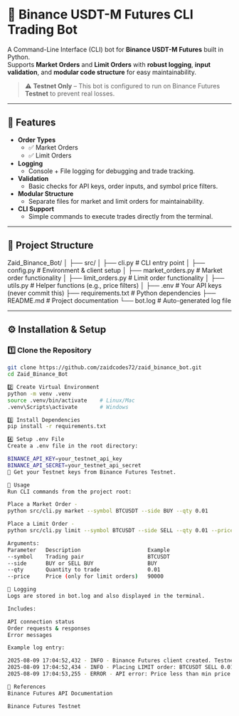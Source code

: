 # 🐍 Binance USDT-M Futures CLI Trading Bot

A Command-Line Interface (CLI) bot for **Binance USDT-M Futures** built in Python.  
Supports **Market Orders** and **Limit Orders** with **robust logging**, **input validation**, and **modular code structure** for easy maintainability.  

> ⚠️ **Testnet Only** – This bot is configured to run on Binance Futures **Testnet** to prevent real losses.

---

## 📌 Features

- **Order Types**
  - ✅ Market Orders
  - ✅ Limit Orders
- **Logging**
  - Console + File logging for debugging and trade tracking.
- **Validation**
  - Basic checks for API keys, order inputs, and symbol price filters.
- **Modular Structure**
  - Separate files for market and limit orders for maintainability.
- **CLI Support**
  - Simple commands to execute trades directly from the terminal.

---

## 📂 Project Structure

Zaid_Binance_Bot/
│
├── src/
│ ├── cli.py                # CLI entry point
│ ├── config.py             # Environment & client setup
│ ├── market_orders.py      # Market order functionality
│ ├── limit_orders.py       # Limit order functionality
│ ├── utils.py              # Helper functions (e.g., price filters)
│
├── .env                    # Your API keys (never commit this)
├── requirements.txt        # Python dependencies
├── README.md               # Project documentation
└── bot.log                 # Auto-generated log file

---

## ⚙️ Installation & Setup

### 1️⃣ Clone the Repository
```bash
git clone https://github.com/zaidcodes72/zaid_binance_bot.git
cd Zaid_Binance_Bot

2️⃣ Create Virtual Environment
python -m venv .venv
source .venv/bin/activate    # Linux/Mac
.venv\Scripts\activate       # Windows

3️⃣ Install Dependencies
pip install -r requirements.txt

4️⃣ Setup .env File
Create a .env file in the root directory:

BINANCE_API_KEY=your_testnet_api_key
BINANCE_API_SECRET=your_testnet_api_secret
🔑 Get your Testnet keys from Binance Futures Testnet.

🚀 Usage
Run CLI commands from the project root:

Place a Market Order -
python src/cli.py market --symbol BTCUSDT --side BUY --qty 0.01

Place a Limit Order -
python src/cli.py limit --symbol BTCUSDT --side SELL --qty 0.01 --price 90000

Arguments:
Parameter	Description	                    Example
--symbol	Trading pair	                BTCUSDT
--side	    BUY or SELL	BUY                 BUY
--qty	    Quantity to trade	            0.01
--price	    Price (only for limit orders)	90000

📜 Logging
Logs are stored in bot.log and also displayed in the terminal.

Includes:

API connection status
Order requests & responses
Error messages

Example log entry:

2025-08-09 17:04:52,432 - INFO - Binance Futures client created. Testnet=True
2025-08-09 17:04:52,434 - INFO - Placing LIMIT order: BTCUSDT SELL 0.01 @ 90000
2025-08-09 17:04:53,255 - ERROR - API error: Price less than min price.

📖 References
Binance Futures API Documentation

Binance Futures Testnet